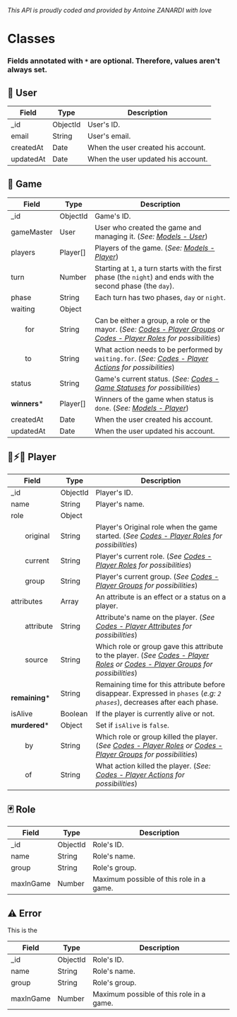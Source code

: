 *This API is proudly coded and provided by Antoine ZANARDI with love*

# Classes

### Fields annotated with `*` are optional. Therefore, values aren't always set.

## <a id="user-class"></a>👤 User

| Field                | Type     | Description                                                         |
|----------------------|----------|---------------------------------------------------------------------|
| _id                  | ObjectId | User's ID.                                                     |
| email                | String   | User's email.                                                     |
| createdAt            | Date     | When the user created his account.                                                     |
| updatedAt            | Date     | When the user updated his account.                                                     |

## <a id="game-class"></a>🎲 Game

| Field                | Type     | Description                                                         |
|----------------------|----------|---------------------------------------------------------------------|
| _id                  | ObjectId | Game's ID.                                                     |
| gameMaster           | User     | User who created the game and managing it. (_See: [Models - User](#user-class)_)                                                     |
| players              | Player[] | Players of the game. (_See: [Models - Player](#player-class)_)                                                     |
| turn                 | Number   | Starting at `1`, a turn starts with the first phase (the `night`) and ends with the second phase (the `day`).                                                    |
| phase                | String   | Each turn has two phases, `day` or `night`.                                                    |
| waiting              | Object   |                                                |
| &emsp;&emsp;for      | String   | Can be either a group, a role or the mayor. (_See: [Codes - Player Groups](#player-groups) or [Codes - Player Roles](#player-roles) for possibilities_)                                         |
| &emsp;&emsp;to       | String   | What action needs to be performed by `waiting.for`. (_See: [Codes - Player Actions](#player-actions) for possibilities_)                                         |
| status               | String   | Game's current status. (_See: [Codes - Game Statuses](#game-statuses) for possibilities_)                                                |
| **winners***         | Player[] | Winners of the game when status is `done`. (_See: [Models - Player](#player-class)_)                                                |
| createdAt            | Date     | When the user created his account.                                                     |
| updatedAt            | Date     | When the user updated his account.                                                     |

## <a id="player-class"></a>🐺⚡🧙 ‍Player

| Field                      | Type     | Description                                                         |
|----------------------------|----------|---------------------------------------------------------------------|
| _id                        | ObjectId | Player's ID.                                                     |
| name                       | String   | Player's name.                                                     |
| role                       | Object   |                                                      |
| &emsp;&emsp;original       | String   | Player's Original role when the game started. (_See [Codes - Player Roles](#player-roles) for possibilities_)                                                    |
| &emsp;&emsp;current        | String   | Player's current role. (_See [Codes - Player Roles](#player-roles) for possibilities_)                                                    |
| &emsp;&emsp;group          | String   | Player's current group. (_See [Codes - Player Groups](#player-groups) for possibilities_)                                                    |
| attributes                 | Array    | An attribute is an effect or a status on a player.                                                     |
| &emsp;&emsp;attribute      | String   | Attribute's name on the player. (_See [Codes - Player Attributes](#player-attributes) for possibilities_)                                                    |
| &emsp;&emsp;source         | String   | Which role or group gave this attribute to the player. (_See [Codes - Player Roles](#player-roles) or [Codes - Player Groups](#player-groups) for possibilities_)                                                    |
| **&emsp;&emsp;remaining*** | String   | Remaining time for this attribute before disappear. Expressed in `phases` (_e.g: `2 phases`_), decreases after each phase. |
| isAlive                    | Boolean  | If the player is currently alive or not.                                                     |
| **murdered***              | Object   | Set if `isAlive` is `false`.                                                    |
| &emsp;&emsp;by             | String   | Which role or group killed the player. (_See [Codes - Player Roles](#player-roles) or [Codes - Player Groups](#player-groups) for possibilities_)                                                   |
| &emsp;&emsp;of             | String   | What action killed the player. (_See: [Codes - Player Actions](#player-actions) for possibilities_)                                                 |

## <a id="role-class"></a>🃏 Role

| Field                | Type     | Description                                                         |
|----------------------|----------|---------------------------------------------------------------------|
| _id                  | ObjectId | Role's ID.                                                     |
| name                 | String   | Role's name.                                                     |
| group                | String   | Role's group.                                                     |
| maxInGame            | Number   | Maximum possible of this role in a game.                                                     |

## <a id="error-class"></a>⚠️ Error

This is the 

| Field                | Type     | Description                                                         |
|----------------------|----------|---------------------------------------------------------------------|
| _id                  | ObjectId | Role's ID.                                                     |
| name                 | String   | Role's name.                                                     |
| group                | String   | Role's group.                                                     |
| maxInGame            | Number   | Maximum possible of this role in a game.                                                     |